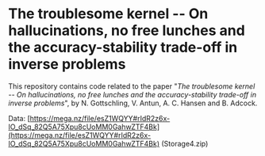 # The troublesome kernel -- On hallucinations, no free lunches and the accuracy-stability trade-off in inverse problems

This repository contains code related to the paper "_The troublesome kernel -- On hallucinations, no free lunches and the accuracy-stability trade-off in inverse problems_", by N. Gottschling, V. Antun, A. C. Hansen and B. Adcock.

Data: [https://mega.nz/file/esZ1WQYY#rIdR2z6x-IO_dSq_82Q5A75Xpu8cUoMM0GahwZTF4Bk](https://mega.nz/file/esZ1WQYY#rIdR2z6x-IO_dSq_82Q5A75Xpu8cUoMM0GahwZTF4Bk) (Storage4.zip)




